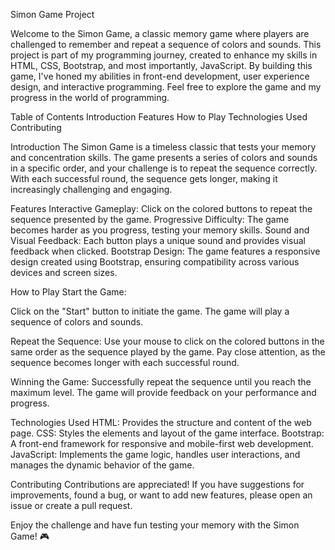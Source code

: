 Simon Game Project

Welcome to the Simon Game, a classic memory game where players are challenged to remember and repeat a sequence of colors and sounds. This project is part of my programming journey, created to enhance my skills in HTML, CSS, Bootstrap, and most importantly, JavaScript. By building this game, I've honed my abilities in front-end development, user experience design, and interactive programming. Feel free to explore the game and my progress in the world of programming.

Table of Contents
Introduction
Features
How to Play
Technologies Used
Contributing

Introduction
The Simon Game is a timeless classic that tests your memory and concentration skills. The game presents a series of colors and sounds in a specific order, and your challenge is to repeat the sequence correctly. With each successful round, the sequence gets longer, making it increasingly challenging and engaging.

Features
Interactive Gameplay: Click on the colored buttons to repeat the sequence presented by the game.
Progressive Difficulty: The game becomes harder as you progress, testing your memory skills.
Sound and Visual Feedback: Each button plays a unique sound and provides visual feedback when clicked.
Bootstrap Design: The game features a responsive design created using Bootstrap, ensuring compatibility across various devices and screen sizes.

How to Play
Start the Game:

Click on the "Start" button to initiate the game.
The game will play a sequence of colors and sounds.

Repeat the Sequence:
Use your mouse to click on the colored buttons in the same order as the sequence played by the game.
Pay close attention, as the sequence becomes longer with each successful round.

Winning the Game:
Successfully repeat the sequence until you reach the maximum level.
The game will provide feedback on your performance and progress.

Technologies Used
HTML: Provides the structure and content of the web page.
CSS: Styles the elements and layout of the game interface.
Bootstrap: A front-end framework for responsive and mobile-first web development.
JavaScript: Implements the game logic, handles user interactions, and manages the dynamic behavior of the game.

Contributing
Contributions are appreciated! If you have suggestions for improvements, found a bug, or want to add new features, please open an issue or create a pull request.

Enjoy the challenge and have fun testing your memory with the Simon Game! 🎮





